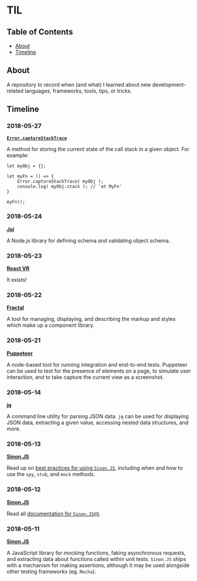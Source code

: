 # TIL

## Table of Contents
- [About](#about)
- [Timeline](#timeline)

## About
A repository to record when (and what) I learned about new development-related languages, frameworks, tools, tips, or tricks.

## Timeline

### 2018-05-27

**[`Error.captureStackTrace`](https://nodejs.org/api/errors.html#errors_error_capturestacktrace_targetobject_constructoropt)**

A method for storing the current state of the call stack in a given object. For example:

```
let myObj = {};

let myFn = () => {
    Error.captureStackTrace( myObj );
    console.log( myObj.stack ); // 'at MyFn'
}

myFn();
```

### 2018-05-24

**[Joi](https://github.com/hapijs/joi)**

A Node.js library for defining schema and validating object schema.

### 2018-05-23

**[React VR](https://facebook.github.io/react-360/)**

It exists!

### 2018-05-22

**[Fractal](https://fractal.build/)**

A tool for managing, displaying, and describing the markup and styles which make up a component library.

### 2018-05-21

**[Puppeteer](https://github.com/GoogleChrome/puppeteer)**

A node-based tool for running integration and end-to-end tests. Puppeteer can be used to test for the presence of elements on a page, to simulate user interaction, and to take capture the current view as a screenshot.

### 2018-05-14

**[jq](https://stedolan.github.io/jq/)**

A command line utility for parsing JSON data. `jq` can be used for displaying JSON data, extracting a given value, accessing nested data structures, and more.

### 2018-05-13

**[Sinon.JS](http://sinonjs.org/)**

Read up on [best practices for using `Sinon.JS`](https://semaphoreci.com/community/tutorials/best-practices-for-spies-stubs-and-mocks-in-sinon-js), including when and how to use the `spy`, `stub`, and `mock` methods.

### 2018-05-12

**[Sinon.JS](http://sinonjs.org/)**

Read all [documentation for `Sinon.JS@5`](http://sinonjs.org/releases/v5.0.7/).

### 2018-05-11

**[Sinon.JS](http://sinonjs.org/)**

A JavaScript library for mocking functions, faking asynchronous requests, and extracting data about functions called within unit tests. `Sinon.JS` ships with a mechanism for making assertions, although it may be used alongside other testing frameworks (eg. `Mocha`).
